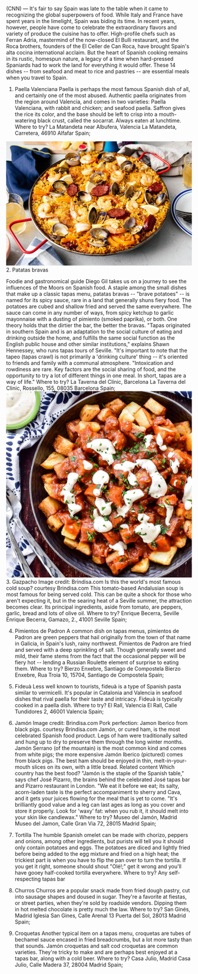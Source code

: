 (CNN) — It's fair to say Spain was late to the table when it came to recognizing the global superpowers of food.
While Italy and France have spent years in the limelight, Spain was biding its time.
In recent years, however, people have come to celebrate the extraordinary flavors and variety of produce the cuisine has to offer.
High-profile chefs such as Ferran Adria, mastermind of the now-closed El Bulli restaurant, and the Roca brothers, founders of the El Celler de Can Roca, have brought Spain's alta cocina international acclaim.
But the heart of Spanish cooking remains in its rustic, homespun nature, a legacy of a time when hard-pressed Spaniards had to work the land for everything it would offer.
These 14 dishes -- from seafood and meat to rice and pastries -- are essential meals when you travel to Spain.
1. Paella Valenciana
Paella is perhaps the most famous Spanish dish of all, and certainly one of the most abused. Authentic paella originates from the region around Valencia, and comes in two varieties: Paella Valenciana, with rabbit and chicken; and seafood paella.
Saffron gives the rice its color, and the base should be left to crisp into a mouth-watering black crust, called the socarrat. Always eaten at lunchtime.
Where to try? La Matandeta near Albufera, Valencia
La Matandeta, Carretera, 46910 Alfafar Spain;

![Paella](paella-9174.jpg)
2. Patatas bravas


Foodie and gastronomical guide Diego Gil takes us on a journey to see the influences of the Moors on Spanish food.
A staple among the small dishes that make up a classic tapas menu, patatas bravas -- "brave potatoes" -- is named for its spicy sauce, rare in a land that generally shuns fiery food.
The potatoes are cubed and shallow fried and served the same everywhere. The sauce can come in any number of ways, from spicy ketchup to garlic mayonnaise with a dusting of pimiento (smoked paprika), or both.
One theory holds that the dirtier the bar, the better the bravas.
"Tapas originated in southern Spain and is an adaptation to the social culture of eating and drinking outside the home, and fulfills the same social function as the English public house and other similar institutions," explains Shawn Hennessey, who runs tapas tours of Seville.
"It's important to note that the tapeo (tapas crawl) is not primarily a 'drinking culture' thing -- it's oriented to friends and family with a communal atmosphere.
"Intoxication and rowdiness are rare. Key factors are the social sharing of food, and the opportunity to try a lot of different things in one meal. In short, tapas are a way of life."
Where to try? La Taverna del Clínic, Barcelona
La Taverna del Clinic, Rossello, 155, 08035 Barcelona Spain;
![Patatas bravas](patatas-bravas-featured.jpg)
3. Gazpacho
Image credit: Brindisa.com
Is this the world's most famous cold soup?
courtesy Brindisa.com
This tomato-based Andalusian soup is most famous for being served cold. This can be quite a shock for those who aren't expecting it, but in the searing heat of a Seville summer, the attraction becomes clear.
Its principal ingredients, aside from tomato, are peppers, garlic, bread and lots of olive oil.
Where to try? Enrique Becerra, Seville
Enrique Becerra, Gamazo, 2., 41001 Seville Spain;

4. Pimientos de Padron
A common dish on tapas menus, pimientos de Padron are green peppers that hail originally from the town of that name in Galicia, in Spain's lush, rainy northwest.
Pimientos de Padron are fried and served with a deep sprinkling of salt. Though generally sweet and mild, their fame stems from the fact that the occasional pepper will be fiery hot -- lending a Russian Roulette element of surprise to eating them.
Where to try? Bierzo Enxebre, Santiago de Compostela
Bierzo Enxebre, Rua Troia 10, 15704, Santiago de Compostela Spain;

5. Fideuà
Less well known to tourists, fideuà is a type of Spanish pasta similar to vermicelli. It's popular in Catalonia and Valencia in seafood dishes that rival paella for their taste and intricacy.
Fideuà is typically cooked in a paella dish.
Where to try? El Rall, Valencia
El Rall, Calle Tundidores 2, 46001 Valencia Spain;

6. Jamón
Image credit: Brindisa.com
Pork perfection: Jamon Iberico from black pigs.
courtesy Brindisa.com
Jamón, or cured ham, is the most celebrated Spanish food product. Legs of ham were traditionally salted and hung up to dry to preserve them through the long winter months.
Jamón Serrano (of the mountain) is the most common kind and comes from white pigs; the more expensive Jamón Iberico (pictured) comes from black pigs.
The best ham should be enjoyed in thin, melt-in-your-mouth slices on its own, with a little bread.
Related content
Which country has the best food?
"Jamón is the staple of the Spanish table," says chef José Pizarro, the brains behind the celebrated José tapas bar and Pizarro restaurant in London.
"We eat it before we eat; its salty, acorn-laden taste is the perfect accompaniment to sherry and Cava, and it gets your juices flowing for the meal that is yet to come.
"It's brilliantly good value and a leg can last ages as long as you cover and store it properly. Look for 'waxy' fat: when you rub it, it should melt into your skin like candlewax."
Where to try? Museo del Jamón, Madrid
Museo del Jamon, Calle Gran Via 72, 28015 Madrid Spain;

7. Tortilla
The humble Spanish omelet can be made with chorizo, peppers and onions, among other ingredients, but purists will tell you it should only contain potatoes and eggs.
The potatoes are diced and lightly fried before being added to the egg mixture and fried on a high heat; the trickiest part is when you have to flip the pan over to turn the tortilla.
If you get it right, someone should shout "Olé!;" get it wrong and you'll have gooey half-cooked tortilla everywhere.
Where to try? Any self-respecting tapas bar
8. Churros
Churros are a popular snack made from fried dough pastry, cut into sausage shapes and doused in sugar. They're a favorite at fiestas, or street parties, when they're sold by roadside vendors. Dipping them in hot melted chocolate is pretty much the law.
Where to try? San Ginés, Madrid
Iglesia San Gines, Calle Arenal 13 Puerta del Sol, 28013 Madrid Spain;

9. Croquetas
Another typical item on a tapas menu, croquetas are tubes of bechamel sauce encased in fried breadcrumbs, but a lot more tasty than that sounds.
Jamón croquetas and salt cod croquetas are common varieties. They're tricky to make and are perhaps best enjoyed at a tapas bar, along with a cold beer.
Where to try? Casa Julio, Madrid
Casa Julio, Calle Madera 37, 28004 Madrid Spain;

